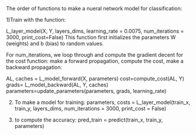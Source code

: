 The order of functions to make a nueral network model for classification:

1)Train with the function:

  L_layer_model(X, Y, layers_dims, learning_rate = 0.0075, num_iterations = 3000, print_cost=False)
  This function first initializes the parameters W (weights) and b (bias) to random values.
  
  For num_iterations, we loop through and compute the gradient decent for the cost function:
  make a forward propagation, compute the cost, make a backward propagation:
  
  AL, caches = L_model_forward(X, parameters)
  cost=compute_cost(AL, Y)
  grads= L_model_backward(AL, Y, caches)
  parameters=update_parameters(parameters, grads, learning_rate)
  
 2) To make a model for training:
    parameters, costs = L_layer_model(train_x, train_y, layers_dims, num_iterations = 3000, print_cost = False)
    
 3) to compute the accuracy:
    pred_train = predict(train_x, train_y, parameters)
  
